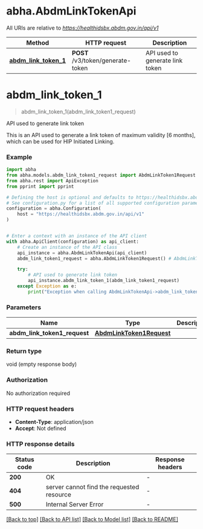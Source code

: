 # abha.AbdmLinkTokenApi

All URIs are relative to *https://healthidsbx.abdm.gov.in/api/v1*

Method | HTTP request | Description
------------- | ------------- | -------------
[**abdm_link_token_1**](AbdmLinkTokenApi.md#abdm_link_token_1) | **POST** /v3/token/generate-token | API used to generate link token


# **abdm_link_token_1**
> abdm_link_token_1(abdm_link_token1_request)

API used to generate link token

This is an API used to generate a link token of maximum validity [6 months], which can be used for HIP Initiated Linking.

### Example


```python
import abha
from abha.models.abdm_link_token1_request import AbdmLinkToken1Request
from abha.rest import ApiException
from pprint import pprint

# Defining the host is optional and defaults to https://healthidsbx.abdm.gov.in/api/v1
# See configuration.py for a list of all supported configuration parameters.
configuration = abha.Configuration(
    host = "https://healthidsbx.abdm.gov.in/api/v1"
)


# Enter a context with an instance of the API client
with abha.ApiClient(configuration) as api_client:
    # Create an instance of the API class
    api_instance = abha.AbdmLinkTokenApi(api_client)
    abdm_link_token1_request = abha.AbdmLinkToken1Request() # AbdmLinkToken1Request | 

    try:
        # API used to generate link token
        api_instance.abdm_link_token_1(abdm_link_token1_request)
    except Exception as e:
        print("Exception when calling AbdmLinkTokenApi->abdm_link_token_1: %s\n" % e)
```



### Parameters


Name | Type | Description  | Notes
------------- | ------------- | ------------- | -------------
 **abdm_link_token1_request** | [**AbdmLinkToken1Request**](AbdmLinkToken1Request.md)|  | 

### Return type

void (empty response body)

### Authorization

No authorization required

### HTTP request headers

 - **Content-Type**: application/json
 - **Accept**: Not defined

### HTTP response details

| Status code | Description | Response headers |
|-------------|-------------|------------------|
**200** | OK |  -  |
**404** | server cannot find the requested resource |  -  |
**500** | Internal Server Error |  -  |

[[Back to top]](#) [[Back to API list]](../README.md#documentation-for-api-endpoints) [[Back to Model list]](../README.md#documentation-for-models) [[Back to README]](../README.md)

